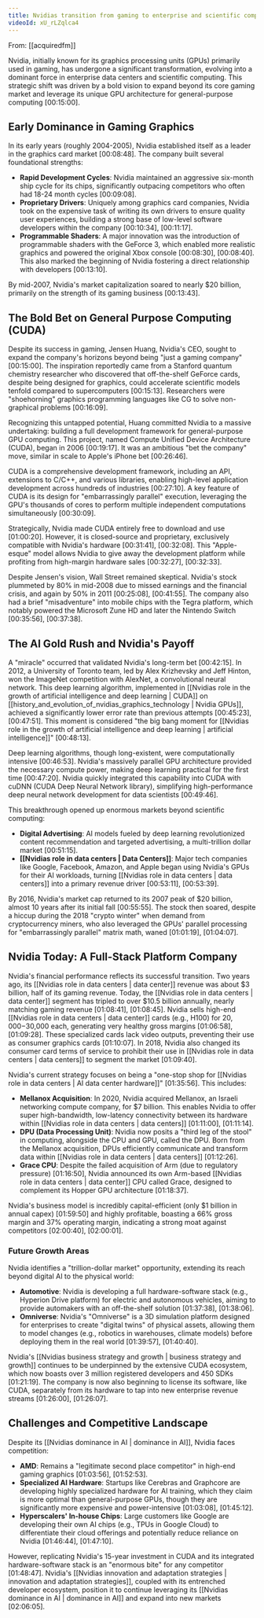 ```yaml
---
title: Nvidias transition from gaming to enterprise and scientific computing
videoId: xU_rLZqlca4
---
```


From: [[acquiredfm]] <br/> 

Nvidia, initially known for its graphics processing units (GPUs) primarily used in gaming, has undergone a significant transformation, evolving into a dominant force in enterprise data centers and scientific computing. This strategic shift was driven by a bold vision to expand beyond its core gaming market and leverage its unique GPU architecture for general-purpose computing <a class="yt-timestamp" data-t="00:15:00">[00:15:00]</a>.

## Early Dominance in Gaming Graphics

In its early years (roughly 2004-2005), Nvidia established itself as a leader in the graphics card market <a class="yt-timestamp" data-t="00:08:48">[00:08:48]</a>. The company built several foundational strengths:
*   **Rapid Development Cycles**: Nvidia maintained an aggressive six-month ship cycle for its chips, significantly outpacing competitors who often had 18-24 month cycles <a class="yt-timestamp" data-t="00:09:08">[00:09:08]</a>.
*   **Proprietary Drivers**: Uniquely among graphics card companies, Nvidia took on the expensive task of writing its own drivers to ensure quality user experiences, building a strong base of low-level software developers within the company <a class="yt-timestamp" data-t="00:10:34">[00:10:34]</a>, <a class="yt-timestamp" data-t="00:11:17">[00:11:17]</a>.
*   **Programmable Shaders**: A major innovation was the introduction of programmable shaders with the GeForce 3, which enabled more realistic graphics and powered the original Xbox console <a class="yt-timestamp" data-t="00:08:30">[00:08:30]</a>, <a class="yt-timestamp" data-t="00:08:40">[00:08:40]</a>. This also marked the beginning of Nvidia fostering a direct relationship with developers <a class="yt-timestamp" data-t="00:13:10">[00:13:10]</a>.

By mid-2007, Nvidia's market capitalization soared to nearly $20 billion, primarily on the strength of its gaming business <a class="yt-timestamp" data-t="00:13:43">[00:13:43]</a>.

## The Bold Bet on General Purpose Computing (CUDA)

Despite its success in gaming, Jensen Huang, Nvidia's CEO, sought to expand the company's horizons beyond being "just a gaming company" <a class="yt-timestamp" data-t="00:15:00">[00:15:00]</a>. The inspiration reportedly came from a Stanford quantum chemistry researcher who discovered that off-the-shelf GeForce cards, despite being designed for graphics, could accelerate scientific models tenfold compared to supercomputers <a class="yt-timestamp" data-t="00:15:13">[00:15:13]</a>. Researchers were "shoehorning" graphics programming languages like CG to solve non-graphical problems <a class="yt-timestamp" data-t="00:16:09">[00:16:09]</a>.

Recognizing this untapped potential, Huang committed Nvidia to a massive undertaking: building a full development framework for general-purpose GPU computing. This project, named Compute Unified Device Architecture (CUDA), began in 2006 <a class="yt-timestamp" data-t="00:19:17">[00:19:17]</a>. It was an ambitious "bet the company" move, similar in scale to Apple's iPhone bet <a class="yt-timestamp" data-t="00:26:46">[00:26:46]</a>.

CUDA is a comprehensive development framework, including an API, extensions to C/C++, and various libraries, enabling high-level application development across hundreds of industries <a class="yt-timestamp" data-t="00:27:10">[00:27:10]</a>. A key feature of CUDA is its design for "embarrassingly parallel" execution, leveraging the GPU's thousands of cores to perform multiple independent computations simultaneously <a class="yt-timestamp" data-t="00:30:09">[00:30:09]</a>.

Strategically, Nvidia made CUDA entirely free to download and use <a class="yt-timestamp" data-t="01:00:20">[01:00:20]</a>. However, it is closed-source and proprietary, exclusively compatible with Nvidia's hardware <a class="yt-timestamp" data-t="00:31:41">[00:31:41]</a>, <a class="yt-timestamp" data-t="00:32:08">[00:32:08]</a>. This "Apple-esque" model allows Nvidia to give away the development platform while profiting from high-margin hardware sales <a class="yt-timestamp" data-t="00:32:27">[00:32:27]</a>, <a class="yt-timestamp" data-t="00:32:33">[00:32:33]</a>.

Despite Jensen's vision, Wall Street remained skeptical. Nvidia's stock plummeted by 80% in mid-2008 due to missed earnings and the financial crisis, and again by 50% in 2011 <a class="yt-timestamp" data-t="00:25:08">[00:25:08]</a>, <a class="yt-timestamp" data-t="00:41:55">[00:41:55]</a>. The company also had a brief "misadventure" into mobile chips with the Tegra platform, which notably powered the Microsoft Zune HD and later the Nintendo Switch <a class="yt-timestamp" data-t="00:35:56">[00:35:56]</a>, <a class="yt-timestamp" data-t="00:37:38">[00:37:38]</a>.

## The AI Gold Rush and Nvidia's Payoff

A "miracle" occurred that validated Nvidia's long-term bet <a class="yt-timestamp" data-t="00:42:15">[00:42:15]</a>. In 2012, a University of Toronto team, led by Alex Krizhevsky and Jeff Hinton, won the ImageNet competition with AlexNet, a convolutional neural network. This deep learning algorithm, implemented in [[Nvidias role in the growth of artificial intelligence and deep learning | CUDA]] on [[history_and_evolution_of_nvidias_graphics_technology | Nvidia GPUs]], achieved a significantly lower error rate than previous attempts <a class="yt-timestamp" data-t="00:45:23">[00:45:23]</a>, <a class="yt-timestamp" data-t="00:47:51">[00:47:51]</a>. This moment is considered "the big bang moment for [[Nvidias role in the growth of artificial intelligence and deep learning | artificial intelligence]]" <a class="yt-timestamp" data-t="00:48:13">[00:48:13]</a>.

Deep learning algorithms, though long-existent, were computationally intensive <a class="yt-timestamp" data-t="00:46:53">[00:46:53]</a>. Nvidia's massively parallel GPU architecture provided the necessary compute power, making deep learning practical for the first time <a class="yt-timestamp" data-t="00:47:20">[00:47:20]</a>. Nvidia quickly integrated this capability into CUDA with cuDNN (CUDA Deep Neural Network library), simplifying high-performance deep neural network development for data scientists <a class="yt-timestamp" data-t="00:49:46">[00:49:46]</a>.

This breakthrough opened up enormous markets beyond scientific computing:
*   **Digital Advertising**: AI models fueled by deep learning revolutionized content recommendation and targeted advertising, a multi-trillion dollar market <a class="yt-timestamp" data-t="00:51:15">[00:51:15]</a>.
*   **[[Nvidias role in data centers | Data Centers]]**: Major tech companies like Google, Facebook, Amazon, and Apple began using Nvidia's GPUs for their AI workloads, turning [[Nvidias role in data centers | data centers]] into a primary revenue driver <a class="yt-timestamp" data-t="00:53:11">[00:53:11]</a>, <a class="yt-timestamp" data-t="00:53:39">[00:53:39]</a>.

By 2016, Nvidia's market cap returned to its 2007 peak of $20 billion, almost 10 years after its initial fall <a class="yt-timestamp" data-t="00:55:55">[00:55:55]</a>. The stock then soared, despite a hiccup during the 2018 "crypto winter" when demand from cryptocurrency miners, who also leveraged the GPUs' parallel processing for "embarrassingly parallel" matrix math, waned <a class="yt-timestamp" data-t="01:01:19">[01:01:19]</a>, <a class="yt-timestamp" data-t="01:04:07">[01:04:07]</a>.

## Nvidia Today: A Full-Stack Platform Company

Nvidia's financial performance reflects its successful transition. Two years ago, its [[Nvidias role in data centers | data center]] revenue was about $3 billion, half of its gaming revenue. Today, the [[Nvidias role in data centers | data center]] segment has tripled to over $10.5 billion annually, nearly matching gaming revenue <a class="yt-timestamp" data-t="01:08:41">[01:08:41]</a>, <a class="yt-timestamp" data-t="01:08:45">[01:08:45]</a>. Nvidia sells high-end [[Nvidias role in data centers | data center]] cards (e.g., H100) for $20,000-$30,000 each, generating very healthy gross margins <a class="yt-timestamp" data-t="01:06:58">[01:06:58]</a>, <a class="yt-timestamp" data-t="01:09:28">[01:09:28]</a>. These specialized cards lack video outputs, preventing their use as consumer graphics cards <a class="yt-timestamp" data-t="01:10:07">[01:10:07]</a>. In 2018, Nvidia also changed its consumer card terms of service to prohibit their use in [[Nvidias role in data centers | data centers]] to segment the market <a class="yt-timestamp" data-t="01:09:40">[01:09:40]</a>.

Nvidia's current strategy focuses on being a "one-stop shop for [[Nvidias role in data centers | AI data center hardware]]" <a class="yt-timestamp" data-t="01:35:56">[01:35:56]</a>. This includes:
*   **Mellanox Acquisition**: In 2020, Nvidia acquired Mellanox, an Israeli networking compute company, for $7 billion. This enables Nvidia to offer super high-bandwidth, low-latency connectivity between its hardware within [[Nvidias role in data centers | data centers]] <a class="yt-timestamp" data-t="01:11:00">[01:11:00]</a>, <a class="yt-timestamp" data-t="01:11:14">[01:11:14]</a>.
*   **DPU (Data Processing Unit)**: Nvidia now posits a "third leg of the stool" in computing, alongside the CPU and GPU, called the DPU. Born from the Mellanox acquisition, DPUs efficiently communicate and transform data within [[Nvidias role in data centers | data centers]] <a class="yt-timestamp" data-t="01:12:26">[01:12:26]</a>.
*   **Grace CPU**: Despite the failed acquisition of Arm (due to regulatory pressure) <a class="yt-timestamp" data-t="01:16:50">[01:16:50]</a>, Nvidia announced its own Arm-based [[Nvidias role in data centers | data center]] CPU called Grace, designed to complement its Hopper GPU architecture <a class="yt-timestamp" data-t="01:18:37">[01:18:37]</a>.

Nvidia's business model is incredibly capital-efficient (only $1 billion in annual capex) <a class="yt-timestamp" data-t="01:59:50">[01:59:50]</a> and highly profitable, boasting a 66% gross margin and 37% operating margin, indicating a strong moat against competitors <a class="yt-timestamp" data-t="02:00:40">[02:00:40]</a>, <a class="yt-timestamp" data-t="02:00:01">[02:00:01]</a>.

### Future Growth Areas

Nvidia identifies a "trillion-dollar market" opportunity, extending its reach beyond digital AI to the physical world:
*   **Automotive**: Nvidia is developing a full hardware-software stack (e.g., Hyperion Drive platform) for electric and autonomous vehicles, aiming to provide automakers with an off-the-shelf solution <a class="yt-timestamp" data-t="01:37:38">[01:37:38]</a>, <a class="yt-timestamp" data-t="01:38:06">[01:38:06]</a>.
*   **Omniverse**: Nvidia's "Omniverse" is a 3D simulation platform designed for enterprises to create "digital twins" of physical assets, allowing them to model changes (e.g., robotics in warehouses, climate models) before deploying them in the real world <a class="yt-timestamp" data-t="01:39:57">[01:39:57]</a>, <a class="yt-timestamp" data-t="01:40:40">[01:40:40]</a>.

Nvidia's [[Nvidias business strategy and growth | business strategy and growth]] continues to be underpinned by the extensive CUDA ecosystem, which now boasts over 3 million registered developers and 450 SDKs <a class="yt-timestamp" data-t="01:21:19">[01:21:19]</a>. The company is now also beginning to license its software, like CUDA, separately from its hardware to tap into new enterprise revenue streams <a class="yt-timestamp" data-t="01:26:00">[01:26:00]</a>, <a class="yt-timestamp" data-t="01:26:07">[01:26:07]</a>.

## Challenges and Competitive Landscape

Despite its [[Nvidias dominance in AI | dominance in AI]], Nvidia faces competition:
*   **AMD**: Remains a "legitimate second place competitor" in high-end gaming graphics <a class="yt-timestamp" data-t="01:03:56">[01:03:56]</a>, <a class="yt-timestamp" data-t="01:52:53">[01:52:53]</a>.
*   **Specialized AI Hardware**: Startups like Cerebras and Graphcore are developing highly specialized hardware for AI training, which they claim is more optimal than general-purpose GPUs, though they are significantly more expensive and power-intensive <a class="yt-timestamp" data-t="01:03:08">[01:03:08]</a>, <a class="yt-timestamp" data-t="01:45:12">[01:45:12]</a>.
*   **Hyperscalers' In-house Chips**: Large customers like Google are developing their own AI chips (e.g., TPUs in Google Cloud) to differentiate their cloud offerings and potentially reduce reliance on Nvidia <a class="yt-timestamp" data-t="01:46:44">[01:46:44]</a>, <a class="yt-timestamp" data-t="01:47:10">[01:47:10]</a>.

However, replicating Nvidia's 15-year investment in CUDA and its integrated hardware-software stack is an "enormous bite" for any competitor <a class="yt-timestamp" data-t="01:48:47">[01:48:47]</a>. Nvidia's [[Nvidias innovation and adaptation strategies | innovation and adaptation strategies]], coupled with its entrenched developer ecosystem, position it to continue leveraging its [[Nvidias dominance in AI | dominance in AI]] and expand into new markets <a class="yt-timestamp" data-t="02:06:05">[02:06:05]</a>.